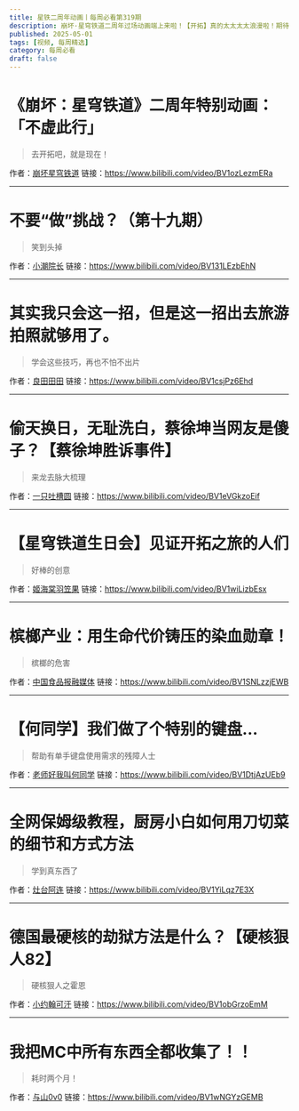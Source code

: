 ```yaml
---
title: 星铁二周年动画丨每周必看第319期
description: 崩坏·星穹铁道二周年过场动画端上来啦！【开拓】真的太太太太浪漫啦！期待更多开拓之旅>>
published: 2025-05-01
tags: [视频, 每周精选]
category: 每周必看
draft: false
---
```


# 《崩坏：星穹铁道》二周年特别动画：「不虚此行」
> 去开拓吧，就是现在！

作者：[崩坏星穹铁道](https://space.bilibili.com/1340190821)
链接：https://www.bilibili.com/video/BV1ozLezmERa

---

# 不要“做”挑战？（第十九期）
> 笑到头掉

作者：[小潮院长](https://space.bilibili.com/5970160)
链接：https://www.bilibili.com/video/BV131LEzbEhN

---

# 其实我只会这一招，但是这一招出去旅游拍照就够用了。
> 学会这些技巧，再也不怕不出片

作者：[良田田田](https://space.bilibili.com/480959917)
链接：https://www.bilibili.com/video/BV1csjPz6Ehd

---

# 偷天换日，无耻洗白，蔡徐坤当网友是傻子？【蔡徐坤胜诉事件】
> 来龙去脉大梳理

作者：[一只吐槽圆](https://space.bilibili.com/20457232)
链接：https://www.bilibili.com/video/BV1eVGkzoEif

---

# 【星穹铁道生日会】见证开拓之旅的人们
> 好棒的创意

作者：[姬海棠羽笠果](https://space.bilibili.com/1529788)
链接：https://www.bilibili.com/video/BV1wiLizbEsx

---

# 槟榔产业：用生命代价铸压的染血勋章！
> 槟榔的危害

作者：[中国食品报融媒体](https://space.bilibili.com/439478093)
链接：https://www.bilibili.com/video/BV1SNLzzjEWB

---

# 【何同学】我们做了个特别的键盘…
> 帮助有单手键盘使用需求的残障人士

作者：[老师好我叫何同学](https://space.bilibili.com/163637592)
链接：https://www.bilibili.com/video/BV1DtjAzUEb9

---

# 全网保姆级教程，厨房小白如何用刀切菜的细节和方式方法
> 学到真东西了

作者：[灶台阿连](https://space.bilibili.com/3546559675369563)
链接：https://www.bilibili.com/video/BV1YiLqz7E3X

---

# 德国最硬核的劫狱方法是什么？【硬核狠人82】
> 硬核狠人之霍恩

作者：[小约翰可汗](https://space.bilibili.com/23947287)
链接：https://www.bilibili.com/video/BV1obGrzoEmM

---

# 我把MC中所有东西全都收集了！！
> 耗时两个月！

作者：[与山0v0](https://space.bilibili.com/26240675)
链接：https://www.bilibili.com/video/BV1wNGYzGEMB

